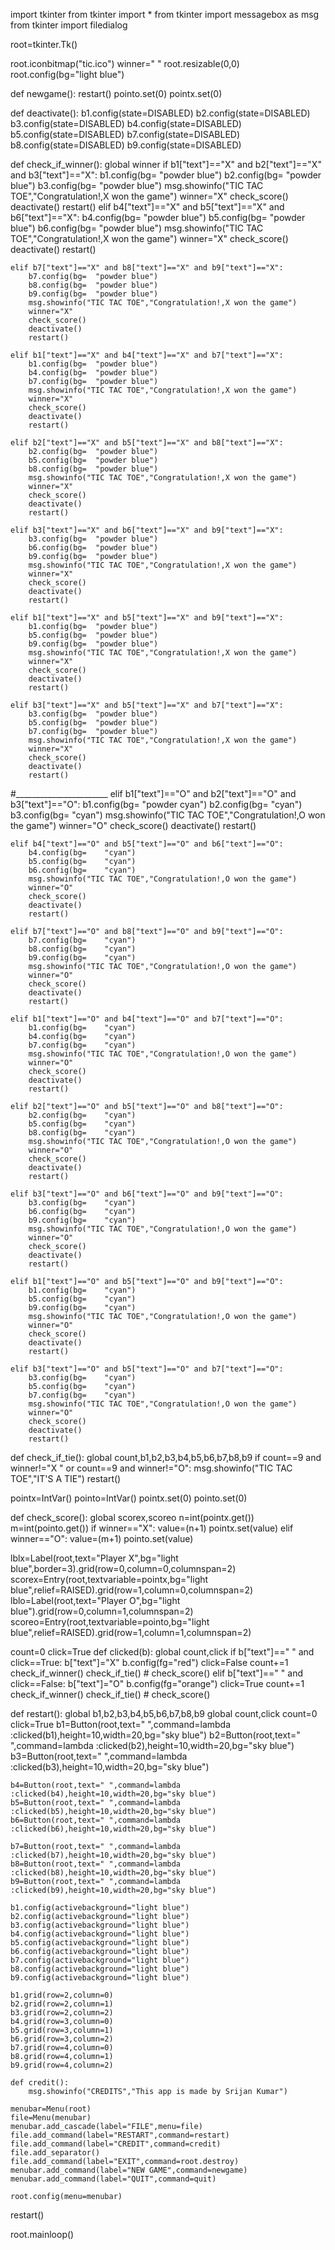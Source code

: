 import tkinter
from tkinter import *
from tkinter import  messagebox as msg
from tkinter import filedialog


root=tkinter.Tk()

root.iconbitmap("tic.ico")
winner=" "
root.resizable(0,0)
root.config(bg="light blue")

def newgame():
    restart()
    pointo.set(0)
    pointx.set(0)

def deactivate():
    b1.config(state=DISABLED)
    b2.config(state=DISABLED)
    b3.config(state=DISABLED)
    b4.config(state=DISABLED)
    b5.config(state=DISABLED)
    b7.config(state=DISABLED)
    b8.config(state=DISABLED)
    b9.config(state=DISABLED)

def check_if_winner():
    global winner
    if b1["text"]=="X" and b2["text"]=="X" and b3["text"]=="X":
        b1.config(bg=  "powder blue")
        b2.config(bg=  "powder blue")
        b3.config(bg=  "powder blue")
        msg.showinfo("TIC TAC TOE","Congratulation!,X won the game")
        winner="X"
        check_score()   
        deactivate()
        restart()
    elif b4["text"]=="X" and b5["text"]=="X" and b6["text"]=="X":
        b4.config(bg=  "powder blue")
        b5.config(bg=  "powder blue")
        b6.config(bg=  "powder blue")
        msg.showinfo("TIC TAC TOE","Congratulation!,X won the game")
        winner="X"
        check_score()
        deactivate()
        restart()


    elif b7["text"]=="X" and b8["text"]=="X" and b9["text"]=="X":
        b7.config(bg=  "powder blue")
        b8.config(bg=  "powder blue")
        b9.config(bg=  "powder blue")
        msg.showinfo("TIC TAC TOE","Congratulation!,X won the game")
        winner="X"
        check_score()
        deactivate()
        restart()

    elif b1["text"]=="X" and b4["text"]=="X" and b7["text"]=="X":
        b1.config(bg=  "powder blue")
        b4.config(bg=  "powder blue")
        b7.config(bg=  "powder blue")
        msg.showinfo("TIC TAC TOE","Congratulation!,X won the game")
        winner="X"
        check_score()
        deactivate()
        restart()

    elif b2["text"]=="X" and b5["text"]=="X" and b8["text"]=="X":
        b2.config(bg=  "powder blue")
        b5.config(bg=  "powder blue")
        b8.config(bg=  "powder blue")
        msg.showinfo("TIC TAC TOE","Congratulation!,X won the game")
        winner="X"
        check_score()
        deactivate()
        restart()

    elif b3["text"]=="X" and b6["text"]=="X" and b9["text"]=="X":
        b3.config(bg=  "powder blue")
        b6.config(bg=  "powder blue")
        b9.config(bg=  "powder blue")
        msg.showinfo("TIC TAC TOE","Congratulation!,X won the game")
        winner="X"
        check_score()
        deactivate()
        restart()

    elif b1["text"]=="X" and b5["text"]=="X" and b9["text"]=="X":
        b1.config(bg=  "powder blue")
        b5.config(bg=  "powder blue")
        b9.config(bg=  "powder blue")
        msg.showinfo("TIC TAC TOE","Congratulation!,X won the game")
        winner="X"
        check_score()
        deactivate()
        restart()

    elif b3["text"]=="X" and b5["text"]=="X" and b7["text"]=="X":
        b3.config(bg=  "powder blue")
        b5.config(bg=  "powder blue")
        b7.config(bg=  "powder blue")
        msg.showinfo("TIC TAC TOE","Congratulation!,X won the game")
        winner="X"
        check_score()
        deactivate()
        restart()

#_______________________
    elif b1["text"]=="O" and b2["text"]=="O" and b3["text"]=="O":
        b1.config(bg=    "powder cyan")
        b2.config(bg=    "cyan")
        b3.config(bg=    "cyan")
        msg.showinfo("TIC TAC TOE","Congratulation!,O won the game")
        winner="O"
        check_score()
        deactivate()
        restart()

    elif b4["text"]=="O" and b5["text"]=="O" and b6["text"]=="O":
        b4.config(bg=    "cyan")
        b5.config(bg=    "cyan")
        b6.config(bg=    "cyan")
        msg.showinfo("TIC TAC TOE","Congratulation!,O won the game")
        winner="O"
        check_score()
        deactivate()
        restart()

    elif b7["text"]=="O" and b8["text"]=="O" and b9["text"]=="O":
        b7.config(bg=    "cyan")
        b8.config(bg=    "cyan")
        b9.config(bg=    "cyan")
        msg.showinfo("TIC TAC TOE","Congratulation!,O won the game")
        winner="O"
        check_score()
        deactivate()
        restart()

    elif b1["text"]=="O" and b4["text"]=="O" and b7["text"]=="O":
        b1.config(bg=    "cyan")
        b4.config(bg=    "cyan")
        b7.config(bg=    "cyan")
        msg.showinfo("TIC TAC TOE","Congratulation!,O won the game")
        winner="O"
        check_score()
        deactivate()
        restart()

    elif b2["text"]=="O" and b5["text"]=="O" and b8["text"]=="O":
        b2.config(bg=    "cyan")
        b5.config(bg=    "cyan")
        b8.config(bg=    "cyan")
        msg.showinfo("TIC TAC TOE","Congratulation!,O won the game")
        winner="O"
        check_score()
        deactivate()
        restart()

    elif b3["text"]=="O" and b6["text"]=="O" and b9["text"]=="O":
        b3.config(bg=    "cyan")
        b6.config(bg=    "cyan")
        b9.config(bg=    "cyan")
        msg.showinfo("TIC TAC TOE","Congratulation!,O won the game")
        winner="O"
        check_score()
        deactivate()
        restart()

    elif b1["text"]=="O" and b5["text"]=="O" and b9["text"]=="O":
        b1.config(bg=    "cyan")
        b5.config(bg=    "cyan")
        b9.config(bg=    "cyan")
        msg.showinfo("TIC TAC TOE","Congratulation!,O won the game")
        winner="O"
        check_score()
        deactivate()
        restart()

    elif b3["text"]=="O" and b5["text"]=="O" and b7["text"]=="O":
        b3.config(bg=    "cyan")
        b5.config(bg=    "cyan")
        b7.config(bg=    "cyan")
        msg.showinfo("TIC TAC TOE","Congratulation!,O won the game")
        winner="O"   
        check_score()
        deactivate()
        restart()

        
def check_if_tie():
    global count,b1,b2,b3,b4,b5,b6,b7,b8,b9
    if count==9 and winner!="X " or count==9 and winner!="O":
        msg.showinfo("TIC TAC TOE","IT'S A TIE")
        restart()

pointx=IntVar()
pointo=IntVar()
pointx.set(0)
pointo.set(0)
 


def check_score():
    global scorex,scoreo
    n=int(pointx.get())
    m=int(pointo.get())
    if winner=="X":
        value=(n+1)
        pointx.set(value)
    elif winner=="O":
        value=(m+1)
        pointo.set(value)
        
lblx=Label(root,text="Player X",bg="light blue",border=3).grid(row=0,column=0,columnspan=2)
scorex=Entry(root,textvariable=pointx,bg="light blue",relief=RAISED).grid(row=1,column=0,columnspan=2)
lblo=Label(root,text="Player O",bg="light blue").grid(row=0,column=1,columnspan=2)
scoreo=Entry(root,textvariable=pointo,bg="light blue",relief=RAISED).grid(row=1,column=1,columnspan=2)

count=0
click=True
def clicked(b):
    global count,click
    if b["text"]==" " and click==True:
        b["text"]="X"
        b.config(fg="red")
        click=False
        count+=1
        check_if_winner()
        check_if_tie()
        # check_score()
    elif b["text"]==" " and click==False:
        b["text"]="O"
        b.config(fg="orange")
        click=True
        count+=1
        check_if_winner()
        check_if_tie()
        # check_score()


def restart():
    global b1,b2,b3,b4,b5,b6,b7,b8,b9
    global count,click
    count=0
    click=True
    b1=Button(root,text=" ",command=lambda :clicked(b1),height=10,width=20,bg="sky blue")
    b2=Button(root,text=" ",command=lambda :clicked(b2),height=10,width=20,bg="sky blue")
    b3=Button(root,text=" ",command=lambda :clicked(b3),height=10,width=20,bg="sky blue")

    b4=Button(root,text=" ",command=lambda :clicked(b4),height=10,width=20,bg="sky blue")
    b5=Button(root,text=" ",command=lambda :clicked(b5),height=10,width=20,bg="sky blue")
    b6=Button(root,text=" ",command=lambda :clicked(b6),height=10,width=20,bg="sky blue")

    b7=Button(root,text=" ",command=lambda :clicked(b7),height=10,width=20,bg="sky blue")
    b8=Button(root,text=" ",command=lambda :clicked(b8),height=10,width=20,bg="sky blue")
    b9=Button(root,text=" ",command=lambda :clicked(b9),height=10,width=20,bg="sky blue")

    b1.config(activebackground="light blue")
    b2.config(activebackground="light blue")
    b3.config(activebackground="light blue")
    b4.config(activebackground="light blue")
    b5.config(activebackground="light blue")
    b6.config(activebackground="light blue")
    b7.config(activebackground="light blue")
    b8.config(activebackground="light blue")
    b9.config(activebackground="light blue")  

    b1.grid(row=2,column=0)
    b2.grid(row=2,column=1)
    b3.grid(row=2,column=2)
    b4.grid(row=3,column=0)
    b5.grid(row=3,column=1)
    b6.grid(row=3,column=2)
    b7.grid(row=4,column=0)
    b8.grid(row=4,column=1)
    b9.grid(row=4,column=2)

    def credit():
        msg.showinfo("CREDITS","This app is made by Srijan Kumar")

    menubar=Menu(root)
    file=Menu(menubar)
    menubar.add_cascade(label="FILE",menu=file)
    file.add_command(label="RESTART",command=restart)
    file.add_command(label="CREDIT",command=credit)
    file.add_separator()
    file.add_command(label="EXIT",command=root.destroy)
    menubar.add_command(label="NEW GAME",command=newgame)
    menubar.add_command(label="QUIT",command=quit)
   
    root.config(menu=menubar)

restart()



root.mainloop()
